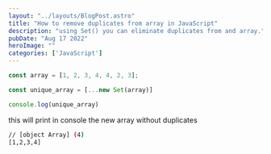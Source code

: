 ```yaml
---
layout: "../layouts/BlogPost.astro"
title: "How to remove duplicates from array in JavaScript"
description: "using Set() you can eliminate duplicates from and array."
pubDate: "Aug 17 2022"
heroImage: ""
categories: ['JavaScript']
--- 
```


```javascript
const array = [1, 2, 3, 4, 4, 2, 3];

const unique_array = [...new Set(array)]

console.log(unique_array)
```

this will print in console the new array without duplicates

```bash
// [object Array] (4)
[1,2,3,4]
```